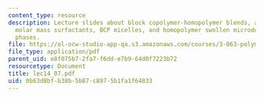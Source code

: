 ```yaml
---
content_type: resource
description: Lecture slides about block copolymer-homopolymer blends, analog to low
  molar mass surfactants, BCP micelles, and homopolymer swollen microdomains in ordered
  phases.
file: https://ol-ocw-studio-app-qa.s3.amazonaws.com/courses/3-063-polymer-physics-spring-2007/0b63d8bfb38b5b87c8975b1fa1f64833_lec14_07.pdf
file_type: application/pdf
parent_uid: e8f075b7-2fa7-f6dd-e7b9-64d0f7223b72
resourcetype: Document
title: lec14_07.pdf
uid: 0b63d8bf-b38b-5b87-c897-5b1fa1f64833
---
```

